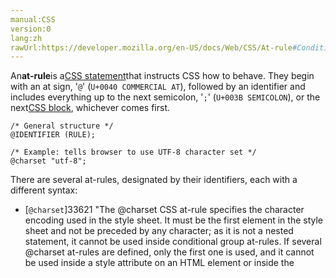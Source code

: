 ```yaml
---
manual:CSS
version:0
lang:zh
rawUrl:https://developer.mozilla.org/en-US/docs/Web/CSS/At-rule#Conditional_Group_Rules
---
```






An**at-rule**is a[CSS statement](%32857#CSS_statements "")that instructs CSS how to behave. They begin with an at sign, &#39;`@`&#39; (`U+0040 COMMERCIAL AT`), followed by an identifier and includes everything up to the next semicolon, &#39;`;`&#39; (`U+003B SEMICOLON`), or the next[CSS block](%32857#CSS_declarations_blocks ""), whichever comes first.


```
/* General structure */
@IDENTIFIER (RULE);

/* Example: tells browser to use UTF-8 character set */
@charset "utf-8";
```


There are several at-rules, designated by their identifiers, each with a different syntax:


* [`@charset`]33621 "The @charset CSS at-rule specifies the character encoding used in the style sheet. It must be the first element in the style sheet and not be preceded by any character; as it is not a nested statement, it cannot be used inside conditional group at-rules. If several @charset at-rules are defined, only the first one is used, and it cannot be used inside a style attribute on an HTML element or inside the <style> element where the character set of the HTML page is relevant.")— Defines the character set used by the style sheet.
* [`@import`]33622 "The @import CSS at-rule is used to import style rules from other style sheets. These rules must precede all other types of rules, except @charset rules; as it is not a nested statement, @import cannot be used inside conditional group at-rules.")— Tells the CSS engine to include an external style sheet.
* [`@namespace`]4531 "@namespace is an at-rule that defines XML namespaces to be used in a CSS style sheet. The defined namespaces can be used to restrict the universal, type, and attribute selectors to only select elements within that namespace. The @namespace rule is generally only useful when dealing with documents containing multiple namespaces—such as HTML5 with inline SVG or MathML, or XML that mixes multiple vocabularies.")— Tells the CSS engine that all its content must be considered prefixed with an XML namespace.
* ***Nested at-rules***— A subset of nested statements, which can be used as a statement of a style sheet as well as inside of conditional group rules:
	* [`@media`]14285 "The @media CSS at-rule can be used to apply part of a style sheet based on the result of one or more media queries.")— A conditional group rule that will apply its content if the device meets the criteria of the condition defined using a*media query*.
	* [`@supports`]14303 "The @supports CSS at-rule lets you specify declarations that depend on a browser's support for one or more specific CSS features. This is called a feature query. The rule may be placed at the top level of your code or nested inside any other conditional group at-rule.")— A conditional group rule that will apply its content if the browser meets the criteria of the given condition.
	* [`@document`]33623 "The @document CSS at-rule restricts the style rules contained within it based on the URL of the document. It is designed primarily for user-defined style sheets, though it can be used on author-defined style sheets, too.")<i></i>— A conditional group rule that will apply its content if the document in which the style sheet is applied meets the criteria of the given condition.*(deferred to Level 4 of CSS Spec)*
	* [`@page`]4547 "The @page CSS at-rule is used to modify some CSS properties when printing a document. You can't change all CSS properties with @page. You can only change the margins, orphans, widows, and page breaks of the document. Attempts to change any other CSS properties will be ignored.")— Describes the aspect of layout changes that will be applied when printing the document.
	* [`@font-face`]26965 "The @font-face CSS at-rule specifies a custom font with which to display text; the font can be loaded from either a remote server or the user's own computer.")— Describes the aspect of an external font to be downloaded.
	* [`@keyframes`]4482 "The @keyframes CSS at-rule controls the intermediate steps in a CSS animation sequence by defining styles for keyframes (or waypoints) along the animation sequence.")— Describes the aspect of intermediate steps in a CSS animation sequence.
	* [`@viewport`]30488 "The @viewport CSS at-rule lets you configure the viewport through which the document is viewed. It's primarily used for mobile devices, but is also used by desktop browsers that support features like "snap to edge" (such as Microsoft Edge).")<i></i>— Describes the aspects of the viewport for small screen devices.*(currently at the Working Draft stage)*
	* [`@counter-style`]4442 "The @counter-style CSS at-rule lets you define counter styles that are not part of the predefined set of styles. An @counter-style rule defines how to convert a counter value into a string representation.")— Defines specific counter styles that are not part of the predefined set of styles.*(at the Candidate Recommendation stage, but only implemented in Gecko as of writing)*
	* [`@font-feature-values`]28551 "The @font-feature-values CSS at-rule lets you use a common name in the font-variant-alternates property for features activated differently in OpenType. This can help simplify your CSS when using multiple fonts.")(plus`@swash`,`@ornaments`,`@annotation`,`@stylistic`,`@styleset`and`@character-variant`)<br></br>— Define common names in[`font-variant-alternates`]28550 "The font-variant-alternates CSS property controls the usage of alternate glyphs. These alternate glyphs may be referenced by alternative names defined in @font-feature-values.")for feature activated differently in OpenType.*(at the Candidate Recommendation stage, but only implemented in Gecko as of writing)*

## Conditional group rules<a name="Conditional_group_rules"></a>


Much like the values of properties, each at-rule has a different syntax. Nevertheless, several of them can be grouped into a special category named**conditional group rules**. These statements share a common syntax and each of them can include*nested statements*—either*rulesets*or*nested at-rules*. Furthermore, they all convey a common semantic meaning—they all link some type of condition, which at any time evaluates to either**true**or**false**. If the condition evaluates to**true**, then all of the statements within the group will be applied.



Conditional group rules are defined in[CSS Conditionals Level 3]33624 "")and are:


* [`@media`]14285 "The @media CSS at-rule can be used to apply part of a style sheet based on the result of one or more media queries."),
* [`@supports`]14303 "The @supports CSS at-rule lets you specify declarations that depend on a browser's support for one or more specific CSS features. This is called a feature query. The rule may be placed at the top level of your code or nested inside any other conditional group at-rule."),
* [`@document`]33623 "The @document CSS at-rule restricts the style rules contained within it based on the URL of the document. It is designed primarily for user-defined style sheets, though it can be used on author-defined style sheets, too.").*(deferred to Level 4 of CSS Spec)*


Since each conditional group may also contain nested statements, there may be an unspecified amount of nesting.


## Specifications<a name="Specifications"></a>

Specification | Status | Comment 
[CSS Conditional Rules Module Level 3]28368 "The 'CSS Conditional Rules Module Level 3' specification") | Candidate Recommendation | Initial definition 
[Compatibility Standard<br></br><small>The definition of &#39;CSS At-rules&#39; in that specification.</small>]33625 "") | Living Standard | Standardizes`@-webkit-keyframes`. 


## See also<a name="See_also"></a>

* CSS Key Concepts:[CSS syntax]32857 "Syntax"),[at-rule]4443 "At-rule"),[comments]32858 "Comments"),[specificity]31831 "Specificity")and[inheritance]28555 "inheritance"), the[box]32859 "Box model"),[layout modes]32860 "CSS layout modes")and[visual formatting models]32861 "Visual formatting model"), and[margin collapsing]30837 "Margin collapsing"), or the[initial]28552 "initial value"),[computed]28556 "computed value"),[resolved]32862 "resolved value"),[specified]32863 "specified value"),[used]32864 "used value"), and[actual]32865 "actual value")values. Definitions of[value syntax]28301 "Value definition syntax"),[shorthand properties]28797 "Shorthand properties")and[replaced elements]28752 "Replaced element").




